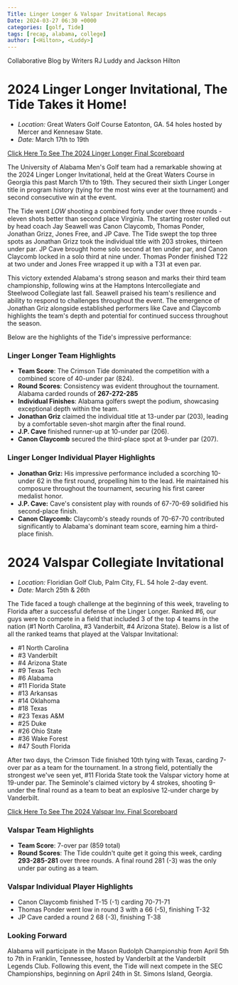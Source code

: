 ```yaml
---
Title: Linger Longer & Valspar Invitational Recaps
Date: 2024-03-27 06:30 +0000
categories: [golf, Tide]
tags: [recap, alabama, college]
author: [<Hilton>, <Luddy>]
---
```

 
 Collaborative Blog by Writers RJ Luddy and Jackson Hilton
 
# 2024 Linger Longer Invitational, The Tide Takes it Home!

* _Location:_ Great Waters Golf Course
Eatonton, GA. 54 holes hosted by Mercer and Kennesaw State.
* _Date:_ March 17th to 19th

[Click Here To See The 2024 Linger Longer Final Scoreboard](https://results.golfstat.com/public/leaderboards/gsnav.cfm?pg=team&tid=28850)

The University of Alabama Men's Golf team had a remarkable showing at the 2024 Linger Longer Invitational, held at the Great Waters Course in Georgia this past March 17th to 19th. They secured their sixth Linger Longer title in program history (tying for the most wins ever at the tournament) and second consecutive win at the event.

The Tide went _LOW_ shooting a combined forty under over three rounds - eleven shots better than second place Virginia. The starting roster rolled out by head coach Jay Seawell was Canon Claycomb, Thomas Ponder, Jonathan Grizz, Jones Free, and JP Cave. The Tide swept the top three spots as Jonathan Grizz took the individual title with 203 strokes, thirteen under par. JP Cave brought home solo second at ten under par, and Canon Claycomb locked in a solo third at nine under. Thomas Ponder finished T22 at two under and Jones Free wrapped it up with a T31 at even par.

This victory extended Alabama's strong season and marks their third team championship, following wins at the Hamptons Intercollegiate and Steelwood Collegiate last fall. Seawell praised his team's resilience and ability to respond to challenges throughout the event. The emergence of Jonathan Griz alongside established performers like Cave and Claycomb highlights the team's depth and potential for continued success throughout the season.

Below are the highlights of the Tide's impressive performance:

### Linger Longer Team Highlights

* __Team Score__: The Crimson Tide dominated the competition with a combined score of 40-under par (824). 
* __Round Scores__: Consistency was evident throughout the tournament. Alabama carded rounds of __267-272-285__
* __Individual Finishes__: Alabama golfers swept the podium, showcasing exceptional depth within the team.
* __Jonathan Griz__ claimed the individual title at 13-under par (203), leading by a comfortable seven-shot margin after the final round.
* __J.P. Cave__ finished runner-up at 10-under par (206).
* __Canon Claycomb__ secured the third-place spot at 9-under par (207).

### Linger Longer Individual Player Highlights

* __Jonathan Griz:__ His impressive performance included a scorching 10-under 62 in the first round, propelling him to the lead. He maintained his composure throughout the tournament, securing his first career medalist honor.
* __J.P. Cave:__ Cave's consistent play with rounds of 67-70-69 solidified his second-place finish.
* __Canon Claycomb:__ Claycomb's steady rounds of 70-67-70 contributed significantly to Alabama's dominant team score, earning him a third-place finish.

# 2024 Valspar Collegiate Invitational
* _Location:_ Floridian Golf Club, Palm City, FL. 54 hole 2-day event. 
* _Date:_ March 25th & 26th

The Tide faced a tough challenge at the beginning of this week, traveling to Florida after a successful defense of the Linger Longer. Ranked #6, our guys were to compete in a field that included 3 of the top 4 teams in the nation (#1 North Carolina, #3 Vanderbilt, #4 Arizona State). Below is a list of all the ranked teams that played at the Valspar Invitational: 

- #1 North Carolina
- #3 Vanderbilt
- #4 Arizona State
- #9 Texas Tech
- #6 Alabama
- #11 Florida State
- #13 Arkansas
- #14 Oklahoma
- #18 Texas
- #23 Texas A&M
- #25 Duke
- #26 Ohio State
- #36 Wake Forest
- #47 South Florida

After two days, the Crimson Tide finished 10th tying with Texas, carding 7-over par as a team for the tournament. In a strong field, potentially the strongest we've seen yet, #11 Florida State took the Valspar victory home at 19-under par. The Seminole's claimed victory by 4 strokes, shooting 9-under the final round as a team to beat an explosive 12-under charge by Vanderbilt. 

[Click Here To See The 2024 Valspar Inv. Final Scoreboard](https://results.golfstat.com/public/leaderboards/gsnav.cfm?pg=team&tid=28932)

### Valspar Team Highlights

* __Team Score__: 7-over par (859 total)  
* __Round Scores__: The Tide couldn't quite get it going this week, carding __293-285-281__ over three rounds. A final round 281 (-3) was the only under par outing as a team. 

### Valspar Individual Player Highlights
* Canon Claycomb finished T-15 (-1) carding 70-71-71
* Thomas Ponder went low in round 3 with a 66 (-5), finishing T-32
* JP Cave carded a round 2 68 (-3), finishing T-38

### Looking Forward
Alabama will participate in the Mason Rudolph Championship from April 5th to 7th in Franklin, Tennessee, hosted by Vanderbilt at the Vanderbilt Legends Club. Following this event, the Tide will next compete in the SEC Championships, beginning on April 24th in St. Simons Island, Georgia. 
